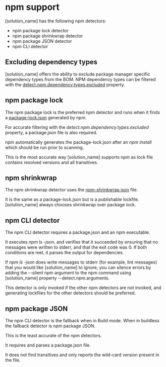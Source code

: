 # npm support

[solution_name] has the following npm detectors:

* npm package lock detector
* npm package shrinkwrap detector
* npm package JSON detector
* npm CLI detector

## Excluding dependency types
[solution_name] offers the ability to exclude package manager specific dependency types from the BOM.
NPM dependency types can be filtered with the [detect.npm.dependency.types.excluded](../properties/detectors/npm.md#npm-dependency-types-excluded) property.

## npm package lock

The npm package lock is the preferred npm detector and runs when it finds a [package-lock.json](https://docs.npmjs.com/configuring-npm/package-lock-json.html) generated by npm.

For accurate filtering with the *detect.npm.dependency.types.excluded* property, a package.json file is also required.

npm automatically generates the package-lock.json after an *npm install* which should be run prior to scanning.

This is the most accurate way [solution_name] supports npm as lock file contains resolved versions and all transitives.

## npm shrinkwrap

The npm shrinkwrap detector uses the [npm-shrinkwrap.json](https://docs.npmjs.com/cli/v7/configuring-npm/npm-shrinkwrap-json) file.

It is the same as a package-lock.json but is a publishable lockfile. [solution_name] always chooses shrinkwrap over package lock.

## npm CLI detector

The npm CLI detector requires a package.json and an npm executable.

It executes *npm ls -json*, and verifies that it succeeded by ensuring that no messages were written to
stderr, and that the exit code was 0. If both conditions are met, it parses the output for dependencies.

If *npm ls -json* does write messages to stderr (for example, lint messages) that you would like
[solution_name] to ignore, you can silence errors by adding the --silent npm argument to the npm
command using [solution_name] property --detect.npm.arguments.

This detector is only invoked if the other npm detectors are not invoked, and generating lockfiles for the other detectors should be preferred.

## npm package JSON

The npm CLI detector is the fallback when in Build mode. When in buildless the fallback detector is npm package JSON.

This is the least accurate of the npm detectors.

It requires and parses a package.json file.

It does not find transitives and only reports the wild-card version present in the file.
